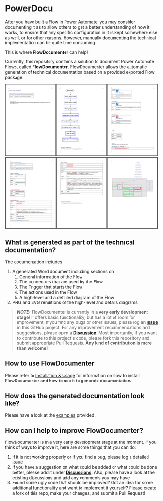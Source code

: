 # PowerDocu
After you have built a Flow in Power Automate, you may consider documenting it as to allow others to get a better understanding of how it works, to ensure that any specific configuration in it is kept somewhere else as well, or for other reasons. However, manually documenting the technical implementation can be quite time consuming.

This is where **FlowDocumenter** can help!

Currently, this repository contains a solution to document Power Automate Flows, called **FlowDocumenter**. FlowDocumenter allows the automatic generation of technical documentation based on a provided exported Flow package.

![Example of generated Word documentation](Images/Weather-Flow-Documentation-1.png)
![Example of generated Word documentation](Images/Weather-Flow-Documentation-2.png)


## What is generated as part of the technical documentation?

The documentation includes

1. A generated Word document including sections on
    1. General information of the Flow
    2. The connectors that are used by the Flow
    3. The Trigger that starts the Flow
    4. The actions used in the Flow
    5. A high-level and a detailed diagram of the Flow
2. PNG and SVG renditions of the high-level and details diagrams


> **_NOTE:_** FlowDocumenter is currently in a **very early development stage**! It offers basic functionality, but has a lot of room for improvement. If you find any bugs or other issues, please log an **[Issue](https://github.com/modery/PowerDocu/issues)** in this GitHub project. For any improvement recommendations and suggestions, please open a **[Discussion](https://github.com/modery/PowerDocu/discussions)**. Most importantly, if you want to contribute to this project's code, please fork this repository and submit appropriate Pull Requests. **Any kind of contribution is more than welcome!**

## How to use FlowDocumenter

Please refer to [Installation & Usage](installation.md) for information on how to install FlowDocumenter and how to use it to generate documentation.

## How does the generated documentation look like?

Please have a look at the [examples](examples.md) provided.

## How can I help to improve FlowDocumenter?

FlowDocumenter is in a very early development stage at the moment. If you think of ways to improve it, here are some things that you can do:
1. If it is not working properly or if you find a bug, please log a detailed [Issue](https://github.com/modery/PowerDocu/issues)
2. If you have a suggestion on what could be added or what could be done better, please add it under **[Discussions](https://github.com/modery/PowerDocu/discussions)**. Also, please have a look at the existing discussions and add any comments you may have
3. Found some ugly code that should be improved? Got an idea for some additional functionality and want to implement it yourself? Please create a fork of this repo, make your changes, and submit a Pull Request!
